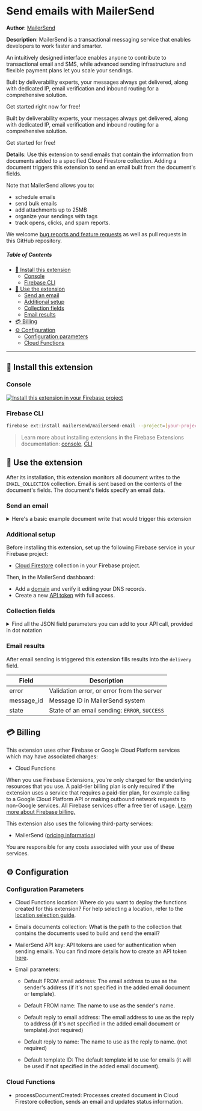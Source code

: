 # Send emails with MailerSend

**Author**: [MailerSend](https://www.mailersend.com)

**Description**: MailerSend is a transactional messaging service that enables developers to work faster and smarter.

An intuitively designed interface enables anyone to contribute to transactional email and SMS, while advanced sending infrastructure and flexible payment plans let you scale your sendings.

Built by deliverability experts, your messages always get delivered, along with dedicated IP, email verification and inbound routing for a comprehensive solution.

Get started right now for free!

Built by deliverability experts, your messages always get delivered, along with dedicated IP, email verification and inbound routing for a comprehensive solution.

Get started for free!

**Details**: Use this extension to send emails that contain the information from documents added to a specified Cloud Firestore collection. Adding a document triggers this extension to send an email built from the document's fields.

Note that MailerSend allows you to:
- schedule emails
- send bulk emails
- add attachments up to 25MB
- organize your sendings with tags
- track opens, clicks, and spam reports.

We welcome [bug reports and feature requests](https://github.com/mailersend/mailersend-firebase/issues/new) as well as pull requests in this GitHub repository.

##### Table of Contents  

  * [🧩 Install this extension](#-install-this-extension)
    + [Console](#console)
    + [Firebase CLI](#firebase-cli)
  * [💪 Use the extension](#-use-the-extension)
    + [Send an email](#send-an-email)
    + [Additional setup](#additional-setup)
    + [Collection fields](#collection-fields)
    + [Email results](#email-results)
  * [💳 Billing](#-billing)
  * [⚙️ Configuration](#-configuration)
    + [Configuration parameters](#configuration-parameters)
    + [Cloud Functions](#cloud-functions)
---

## 🧩 Install this extension

### Console

[![Install this extension in your Firebase project](https://www.gstatic.com/mobilesdk/210513_mobilesdk/install-extension.png "Install this extension in your Firebase project")][install-link]

[install-link]: https://console.firebase.google.com/project/_/extensions/install?ref=mailersend/mailersend-email

### Firebase CLI

```bash
firebase ext:install mailersend/mailersend-email --project=[your-project-id]
```

> Learn more about installing extensions in the Firebase Extensions documentation:
> [console](https://firebase.google.com/docs/extensions/install-extensions?platform=console),
> [CLI](https://firebase.google.com/docs/extensions/install-extensions?platform=cli)


## 💪 Use the extension

After its installation, this extension monitors all document writes to the `EMAIL_COLLECTION` collection. Email is sent based on the contents of the document's fields. The document's fields specify an email data.

### Send an email
<details>
<summary>Here's a basic example document write that would trigger this extension</summary>

```js
admin.firestore().collection('emails').add({
  to: [
    {
      email: 'recipient@example.com',
      name: 'Recipient name'
    }
  ],
  from: {
    email: 'from@example.com',
    name: 'From name'
  },
  cc: [
    {
      email: 'cc.recipient@example.com',
      name: 'CC recipient name'
    }
  ],
  bcc: [
    {
      email: 'bcc.recipient@example.com',
      name: 'Bcc recipient name'
    }
  ],
  subject: 'Hello from Firebase!',
  html: 'This is an <code>HTML</code> email body.',
  text: 'This is an TEXT email body.',
  template_id: 'abc123ced',
    variables: [
      {
        email: 'recipient@example.com',
        substitutions: [
          {
            var: 'variable_name',
            value: 'variable value'
          }
        ]
      }
    ],
    personalization: [
      {
        email: 'recipient@example.com',
        data: {
          personalization_name: 'personalization value'
        }
      }
    ],
    tags: ['tag1', 'tag2'],
    reply_to: {
      email: 'reply_to@example.com',
        name: 'Reply to name'
    },
    send_at: '123465789'
})
```

</details>

### Additional setup

Before installing this extension, set up the following Firebase service in your Firebase project:

- [Cloud Firestore](https://firebase.google.com/docs/firestore/quickstart) collection in your Firebase project.

Then, in the MailerSend dashboard:

- Add a [domain](https://app.mailersend.com/domains) and verify it editing your DNS records.
- Create a new [API token](https://app.mailersend.com/api-tokens) with full access.



### Collection fields

<details>
<summary>Find all the JSON field parameters you can add to your API call, provided in dot notation </summary>
<br>

| JSON field parameter                | Type       | Required | Limitations                                                       | Details                                                                                                                                                                                                       |
|-------------------------------------|------------|----------|-------------------------------------------------------------------|---------------------------------------------------------------------------------------------------------------------------------------------------------------------------------------------------------------|
| `from`                              | `object`   | yes *    |                                                                   | Not required if set in extension config or `template_id` is present and template has default sender set.                                                                                                      |
| `from.email`                        | `string`   | yes *    | Must be a verified domain or subdomain. | Not required if set in extension config or `template_id` is present and template has default sender set.                                                                                                      |
| `from.name`                         | `string`   | no       |                                                                   | `from.email` will be used if not provided or, if set in extension config or `template_id` is present with default values, the default subject from that will be used.                                         |
| `to`                                | `object[]` | yes      | Min `1`, max `50`                                                 |                                                                                                                                                                                                               |
| `to.*.email`                        | `string`   | yes      |                                                                   |                                                                                                                                                                                                               |
| `to.*.name`                         | `string`   | no       |                                                                   | The name of the recipient. May not contain `;` or `,`.                                                                                                                                                        |
| `cc`                                | `object[]` | no       | Max 10                                                            |                                                                                                                                                                                                               |
| `cc.*.email`                        | `string`   | yes      |                                                                   |                                                                                                                                                                                                               |
| `cc.*.name`                         | `string`   | no       |                                                                   | The name of the CC recipient. May not contain `;` or `,`.                                                                                                                                                     |
| `bcc`                               | `object[]` | no       | Max 10                                                            |                                                                                                                                                                                                               |
| `bcc.*.email`                       | `string`   | yes      |                                                                   |                                                                                                                                                                                                               |
| `bcc.*.name`                        | `string`   | no       |                                                                   | The name of the BCC recipient. May not contain `;` or `,`.                                                                                                                                                    |
| `reply_to`                          | `object`   | no       |                                                                   |                                                                                                                                                                                                               |
| `reply_to.email`                    | `string`   | no       |                                                                   | Can be set in extension config                                                                                                                                                                                |
| `reply_to.name`                     | `string`   | no       |                                                                   | Can be set in extension config                                                                                                                                                                                |
| `subject`                           | `string`   | yes *    |                                                                   | Not required if `template_id` is present and template has default subject set.                                                                                                                                |
| `text`                              | `string`   | yes *    | Max size of 2 MB.                                                 | Email represented in a text (`text/plain`) format. * Only required if there's no `html` or `template_id` present.                                                                                             |
| `html`                              | `string`   | yes *    | Max size of 2 MB.                                                 | Email represented in HTML (`text/html`) format. * Only required if there's no `text` or `template_id` present.                                                                                                |
| `template_id`                       | `string`   | yes *    |                                                                   | * Only required if there's no `text` or `html` present.                                                                                                                                                       |
| `tags`                              | `string[]` | no       |                                                                   | Limit is max 5 tags.                                                                                                                                                                                          |
| `variables`                         | `object[]` | no       |                                                                   | These will be replaced in the email content using `{$var}` format. Can be used in the `subject`, `html`, `text` fields.                                                                                       |
| `variables.*.email`                 | `string`   | yes      |                                                                   | Email address that substitutions will be applied to. Read more about [simple personalization](features.html#simple-personalization).                                                                          |
| `variables.*.substitutions`         | `object[]` | yes      |                                                                   |                                                                                                                                                                                                               |
| `variables.*.substitutions.*.var`   | `string`   | yes      |                                                                   | Name of the variable, will replace `{$var}` in the `subject`, `html`, `text` fields.                                                                                                                          |
| `variables.*.substitutions.*.value` | `string`   | yes      |                                                                   | Value to be replaced, based on the `variables.*.substitutions.*.var`  name.                                                                                                                                   |
| `personalization`                   | `object[]` | no       |                                                                   | Allows using personalization in <code v-pre>{{ var }}</code> syntax. Can be used in the `subject`, `html`, `text` fields. Read more about [advanced personalization](features.html#advanced-personalization). |
| `personalization.*.email`           | `string`   | yes      |                                                                   | Email address that personalization will be applied to.                                                                                                                                                        |
| `personalization.*.data`            | `object[]` | yes      |                                                                   | Object with `key: value` pairs. Values will be added to your template using <code v-pre>{{ key }}</code> syntax.                                                                                              |
| `send_at`                           | `integer`  | no       | min: `now`, max: `now + 72hours`                                  | Has to be a [Unix timestamp](https://www.unixtimestamp.com/). **Please note that this timestamp is a minimal guarantee and that the email could be delayed due to server load.**                             |

</details>

### Email results

After email sending is triggered this extension fills results into the `delivery` field.

| Field      | Description                                    |
|------------|------------------------------------------------|
| error      | Validation error, or error from the server     |
| message_id | Message ID in MailerSend system                |
| state      | State of an email sending: `ERROR`, `SUCCESS`  |


<!-- We recommend keeping the following section to explain how billing for Firebase Extensions works -->
## 💳 Billing

This extension uses other Firebase or Google Cloud Platform services which may have associated charges:

<!-- List all products the extension interacts with -->
- Cloud Functions

When you use Firebase Extensions, you're only charged for the underlying resources that you use. A paid-tier billing plan is only required if the extension uses a service that requires a paid-tier plan, for example calling to a Google Cloud Platform API or making outbound network requests to non-Google services. All Firebase services offer a free tier of usage. [Learn more about Firebase billing.](https://firebase.google.com/pricing)

This extension also uses the following third-party services:

- MailerSend ([pricing information](https://mailersend.com/pricing))

You are responsible for any costs associated with your use of these services.

## ⚙️ Configuration

### Configuration Parameters

* Cloud Functions location: Where do you want to deploy the functions created for this extension? For help selecting a location, refer to the [location selection guide](https://firebase.google.com/docs/functions/locations).

* Emails documents collection: What is the path to the collection that contains the documents used to build and send the email?

* MailerSend API key: API tokens are used for authentication when sending emails. You can find more details how to create an API token [here](https://www.mailersend.com/help/managing-api-tokens).
* Email parameters:

    + Default FROM email address: The email address to use as the sender's address (if it's not specified in the added email document or template).

    + Default FROM name: The name to use as the sender's name.

    + Default reply to email address: The email address to use as the reply to address (if it's not specified in the added email document or template).(not required)

    + Default reply to name: The name to use as the reply to name. (not required)

    + Default template ID: The default template id to use for emails (it will be used if not specified in the added email document).



### Cloud Functions

* processDocumentCreated: Processes created document in Cloud Firestore collection, sends an email and updates status information.
